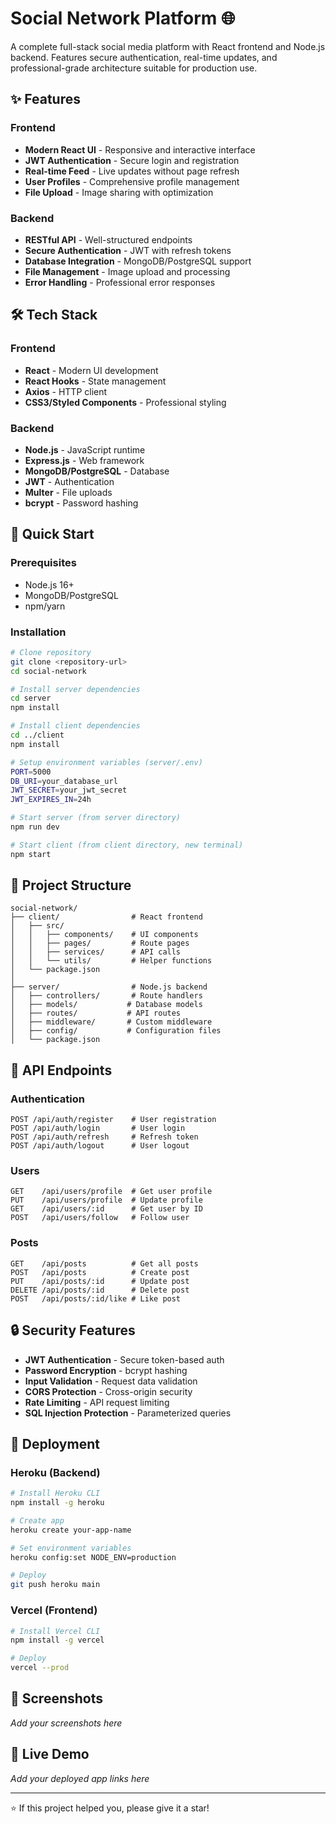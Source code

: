 # Social Network Platform 🌐

A complete full-stack social media platform with React frontend and Node.js backend. Features secure authentication, real-time updates, and professional-grade architecture suitable for production use.

## ✨ Features

### Frontend
- **Modern React UI** - Responsive and interactive interface
- **JWT Authentication** - Secure login and registration
- **Real-time Feed** - Live updates without page refresh
- **User Profiles** - Comprehensive profile management
- **File Upload** - Image sharing with optimization

### Backend
- **RESTful API** - Well-structured endpoints
- **Secure Authentication** - JWT with refresh tokens
- **Database Integration** - MongoDB/PostgreSQL support
- **File Management** - Image upload and processing
- **Error Handling** - Professional error responses

## 🛠️ Tech Stack

### Frontend
- **React** - Modern UI development
- **React Hooks** - State management
- **Axios** - HTTP client
- **CSS3/Styled Components** - Professional styling

### Backend
- **Node.js** - JavaScript runtime
- **Express.js** - Web framework
- **MongoDB/PostgreSQL** - Database
- **JWT** - Authentication
- **Multer** - File uploads
- **bcrypt** - Password hashing

## 🚀 Quick Start

### Prerequisites
- Node.js 16+
- MongoDB/PostgreSQL
- npm/yarn

### Installation

```bash
# Clone repository
git clone <repository-url>
cd social-network

# Install server dependencies
cd server
npm install

# Install client dependencies  
cd ../client
npm install

# Setup environment variables (server/.env)
PORT=5000
DB_URI=your_database_url
JWT_SECRET=your_jwt_secret
JWT_EXPIRES_IN=24h

# Start server (from server directory)
npm run dev

# Start client (from client directory, new terminal)
npm start
```

## 📁 Project Structure

```
social-network/
├── client/                # React frontend
│   ├── src/
│   │   ├── components/    # UI components
│   │   ├── pages/         # Route pages
│   │   ├── services/      # API calls
│   │   └── utils/         # Helper functions
│   └── package.json
│
├── server/                # Node.js backend
│   ├── controllers/       # Route handlers
│   ├── models/           # Database models
│   ├── routes/           # API routes
│   ├── middleware/       # Custom middleware
│   ├── config/           # Configuration files
│   └── package.json
```

## 🔑 API Endpoints

### Authentication
```http
POST /api/auth/register    # User registration
POST /api/auth/login       # User login
POST /api/auth/refresh     # Refresh token
POST /api/auth/logout      # User logout
```

### Users
```http
GET    /api/users/profile  # Get user profile
PUT    /api/users/profile  # Update profile
GET    /api/users/:id      # Get user by ID
POST   /api/users/follow   # Follow user
```

### Posts
```http
GET    /api/posts          # Get all posts
POST   /api/posts          # Create post
PUT    /api/posts/:id      # Update post
DELETE /api/posts/:id      # Delete post
POST   /api/posts/:id/like # Like post
```

## 🔒 Security Features

- **JWT Authentication** - Secure token-based auth
- **Password Encryption** - bcrypt hashing
- **Input Validation** - Request data validation
- **CORS Protection** - Cross-origin security
- **Rate Limiting** - API request limiting
- **SQL Injection Protection** - Parameterized queries

## 🚀 Deployment

### Heroku (Backend)
```bash
# Install Heroku CLI
npm install -g heroku

# Create app
heroku create your-app-name

# Set environment variables
heroku config:set NODE_ENV=production

# Deploy
git push heroku main
```

### Vercel (Frontend)
```bash
# Install Vercel CLI
npm install -g vercel

# Deploy
vercel --prod
```

## 📱 Screenshots

*Add your screenshots here*

## 🚀 Live Demo

*Add your deployed app links here*

---

⭐ If this project helped you, please give it a star!
